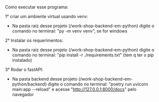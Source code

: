 Como executar esse programa:

1° criar um ambiente virtual usando venv:
  - Na pasta raiz desse projeto (/work-shop-backend-em-python) digite o comando no terminal: "py -m venv venv", se for windows

2° Instalar os requerimentos:
  - Na pasta raiz desse projeto (/work-shop-backend-em-python) digite o comando no terminal: "pip install -r ./requirements.txt" (tem q ter o pip instalado)

3° Rodar o fastAPI:
  - Na pasta backend desse projeto (/work-shop-backend-em-python/backend)  digite o comando no terminal: "poetry run uvicorn main:app --reload" e acesse "http://127.0.0.1:8000/docs" pelo navegador 
